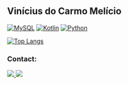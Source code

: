 ## Vinícius do Carmo Melício

[![MySQL](https://img.shields.io/badge/mysql-%2300f.svg?style=for-the-badge&logo=mysql&logoColor=white)](#)
[![Kotlin](https://img.shields.io/badge/kotlin-%230095D5.svg?style=for-the-badge&logo=kotlin&logoColor=white)](#)
[![Python](https://img.shields.io/badge/python-%2314354C.svg?style=for-the-badge&logo=python&logoColor=white)](#)

[![Top Langs](https://github-readme-stats.vercel.app/api/top-langs/?username=abstratovcm&langs_count=8&theme=cobalt)](#)

### Contact:
<a href="https://www.linkedin.com/in/vin%C3%ADcius-do-carmo-mel%C3%ADcio-6858b61a2/" target="_blank">
<img src="https://img.shields.io/badge/LinkedIn-0077B5?style=for-the-badge&logo=linkedin&logoColor=white"></img>
</a>
<a href="mailto:vinicmelicio@gmail.com" target="_blank">
<img src="https://img.shields.io/badge/Gmail-D14836?style=for-the-badge&logo=gmail&logoColor=white"></img>
</a>
